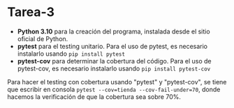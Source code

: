 # Tarea-3

- **Python 3.10** para la creación del programa, instalada desde el sitio oficial de Python.
- **pytest** para el testing unitario. Para el uso de pytest, es necesario instalarlo usando ```pip install pytest```
- **pytest-cov** para determinar la cobertura del código. Para el uso de pytest-cov, es necesario instalarlo usando ```pip install pytest-cov```



Para hacer el testing con cobertura usando "pytest" y "pytest-cov", se tiene que escribir en consola ```pytest --cov=tienda --cov-fail-under=70```, donde hacemos la verificación de que la cobertura sea sobre 70%.
